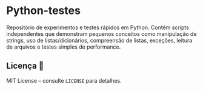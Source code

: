 # Python-testes 

Repositório de experimentos e testes rápidos em Python. Contém scripts independentes que demonstram pequenos conceitos como manipulação de strings, uso de listas/dicionários, compreensão de listas, exceções, leitura de arquivos e testes simples de performance.

## Licença 📜
MIT License – consulte `LICENSE` para detalhes.

